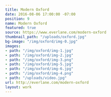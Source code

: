 ```yaml
---
title: Modern Oxford
date: 2016-08-06 17:00:00 -07:00
position: 9
name: Modern Oxford
featured: true
source: https://www.everlane.com/modern-oxford
thumbnail_path: "/uploads/oxford.jpg"
bg-image: "/img/oxford/img-0.jpg"
images:
- path: "/img/oxford/img-1.jpg"
- path: "/img/oxford/img-2.jpg"
- path: "/img/oxford/img-3.png"
- path: "/img/oxford/img-5.jpg"
- path: "/img/oxford/img-6.jpg"
- path: "/img/oxford/img-4.png"
- path: "/uploads/video.jpg"
url: http://everlane.com/modern-oxford
layout: work
---
```

